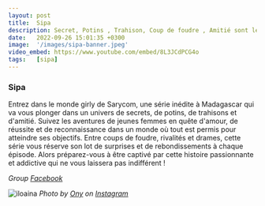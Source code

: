 ```yaml
---
layout: post
title:  Sipa
description: Secret, Potins , Trahison, Coup de foudre , Amitié sont le coktail de cette série inédite à Madagascar.
date:   2022-09-26 15:01:35 +0300
image:  '/images/sipa-banner.jpeg'
video_embed: https://www.youtube.com/embed/8L3JCdPCG4o
tags:   [sipa]
---
```

### Sipa

Entrez dans le monde girly de Sarycom, une série inédite à Madagascar qui va vous plonger dans un univers de secrets, de potins, de trahisons et d'amitié. Suivez les aventures de jeunes femmes en quête d'amour, de réussite et de reconnaissance dans un monde où tout est permis pour atteindre ses objectifs. Entre coups de foudre, rivalités et drames, cette série vous réserve son lot de surprises et de rebondissements à chaque épisode. Alors préparez-vous à être captivé par cette histoire passionnante et addictive qui ne vous laissera pas indifférent !


*Group  [Facebook](https://www.facebook.com/groups/148373813769074)*

![iloaina]({{site.baseurl}}/images/sipa-banner.jpeg)
*Photo by [Ony](https://www.facebook.com/ony.andriananantany) on [Instagram](https://www.instagram.com/sary.comfilms/)*
